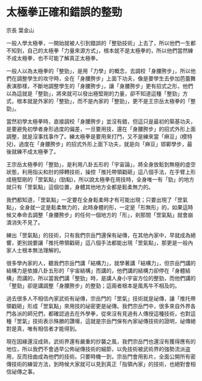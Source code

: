 # 太極拳正確和錯誤的整勁

宗長
葉金山

一般人學太極拳，一開始就被人引到錯誤的「整勁技術」上去了，所以他們一生都不知到，自己的太極拳「力量來源方式」，根本就不是太極拳的，所以他們當然練不成太極拳，也不可能了解真正太極拳。

一般人以為太極拳的「整勁」，是用「力學」的概念，去調校「身腰胯步」，所以他們在調整學生的攻守時，全在「身腰胯步」上面下功夫，像是要學生去參加芭蕾舞表演那樣，不斷地調整學生的「身腰胯步」，讓「身腰胯步」更有招式之形，他們以為這就是「整勁」，將來就可以發出極堅剛的力量，卻不知道這種「整勁」方式，根本就是外家的「整勁」，而不是內家的「整勁」，更不是王宗岳太極拳的「整勁」。

當然初學太極拳時，直接調校「身腰胯步」並沒有錯，但這只是最初的築基功夫，是要避免初學者身形過度的偏差，一旦要用技，還在「身腰胯步」的招式外形上面調整，就是沒事找事作了。練太極拳是要用來打鬥，又不是練來當「麻豆」(模特兒)，過度在「身腰胯步」的招式外形上面下功夫，就是向「麻豆」邯鄲學步，最後就練不成太極拳了。

王宗岳太極拳的「整勁」，是利用八卦五形的「宇宙論」，將全身放鬆到無極的虛空狀態，利用指尖和肘的擰轉技術，操控「推托帶領戳砸」這八個手法，在手臂上形成極堅剛的「罡氣點」(勁點)，所以說太極拳在用技時，全身唯一有「勁」的地方就只有「罡氣點」這個位置，身體其他地方全都是鬆柔無力的。

我們都知道，「罡氣點」一定要在全身鬆柔時才有可能出現；只要出現了「罡氣點」，全身就一定是鬆柔無力的，此時身體的形，一定是「形無形」的，如果這時候又奉命去調整「身腰胯步」的任何一個地方的「形」，剎那間「罡氣點」就會崩潰消失不見了。

練出「罡氣點」的技術，只有我們宗岳門還保有祕傳，在其他內家中，早就成為絕響，更別說要讓「推托帶領戳砸」這八個手法都能出現「罡氣點」，那更是一般內家人士根本無法理解的。

很多學內家的人，聽我們宗岳門講「結構力」，就學著講「結構力」，但宗岳門講的結構力是依據八卦五形的「宇宙結構」而講的，他們講的結構力卻停在「身體結構」而講的，所以當我們講「整勁」時，是講人身小宇宙方位的整勁，而他們講的「整勁」卻是講調整「身腰胯步」的整勁；這兩者根本是風馬牛不相及的。

過去很多人不相信內家武術有祕傳，宗岳門的「罡氣」技術就是祕傳，讓「推托帶領戳砸」形成「罡氣點」來用技的祕密更是祕傳。我們宗岳門中，很多來自外界各門各派的師兄們，都確認過去在外學拳，從來沒有見過有人傳授這種技術，也對這種「罡氣」技術表示殊勝的讚嘆，這就是宗岳門保有內家祕傳技術的證明，祕傳絕對是真，唯有相信者才能得到。

現在因緣還沒成熟，武術界還有嚴重的抄襲之風，我們宗岳門也還沒有獲得應有的地位，所以我們不會過早公佈祕傳技術的細節，以免技術被武術界的強勢流派盗用，反而扭曲成為他們的技術。只要時機一到，宗岳門會用影片，全面公開所有密傳技術的練習方法，到時候大家就可以見到真正「指領內家」的技術，也絕對會相信祕傳之事。